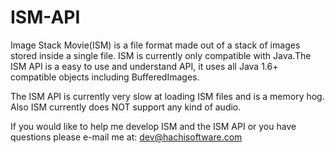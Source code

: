 ISM-API
=======

Image Stack Movie(ISM) is a file format made out of a stack of images stored inside a single file. ISM is currently 
only compatible with Java.The ISM API is a easy to use and understand API, it uses all Java 1.6+ compatible objects including
BufferedImages.

The ISM API is currently very slow at loading ISM files and is a memory hog.
Also ISM currently does NOT support any kind of audio.

If you would like to help me develop ISM and the ISM API or you have questions please e-mail me at: dev@hachisoftware.com
